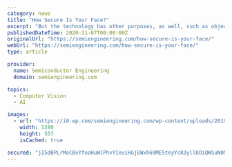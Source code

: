 ```yaml
---
category: news
title: "How Secure Is Your Face?"
excerpt: "But the technology has other purposes, as well, such as object recognition by assisted and autonomous driving systems in cars or robots, which is why there is so much attention on speed. “You can’t even wait five seconds to recognize something,” said ..."
publishedDateTime: 2020-11-07T00:00:00Z
originalUrl: "https://semiengineering.com/how-secure-is-your-face/"
webUrl: "https://semiengineering.com/how-secure-is-your-face/"
type: article

provider:
  name: Semiconductor Engineering
  domain: semiengineering.com

topics:
  - Computer Vision
  - AI

images:
  - url: "https://i0.wp.com/semiengineering.com/wp-content/uploads/2019/11/NIST-facial-recognition.png?fit=1280%2C557&#038;ssl=1"
    width: 1280
    height: 557
    isCached: true

secured: "jI5dBPLrMoCBvYfnoHuWlPhvYIeuiHGjEWxh69ME5teyYcR3yllKOiQWSuN0MuxUrdX1NOZSrpvfs7JpWMMuQ59owvNaQUd++janLndic0Mu3RhY+BBlm53CQODL5ov8A3hHw3tDJHaeM9qUQVlGfhmgWM1VTr40TgFRdwUwWWk1zLP4n+5jaRL3srJBlYFsEBzi+1eDje76Vqh/qF4vy5DNZyKrJKKGAhYkFEMOCfHV56FGyZ1hvQlc53ew1DzsFDBE1RJ5DHHREj2yoMMAhsbRcGBkam8VmkuymLMUsQhOk2UIErSsqpJpiFShYCpzdKTQ6bDyZqeuBdpxrgR/tMJiFHmJ4E0GgM8N2JlYmg0=;uJ29D3u2c6Co+JGMfBSDFg=="
---
```


